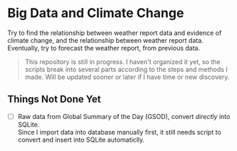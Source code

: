 # Big Data and Climate Change
Try to find the relationship between weather report data and evidence of climate change, and the relationship between weather report data.
Eventually, try to forecast the weather report, from previous data.

> This repository is still in progress. I haven't organized it yet, so the scripts break into several parts according to the steps and methods I made. Will be updated sooner or later if I have time or new discovery.

## Things Not Done Yet
- [ ] Raw data from Global Summary of the Day (GSOD), convert _directly_ into SQLite.</br>
Since I import data into database manually first, it still needs script to convert and insert into SQLite automaticlly.
